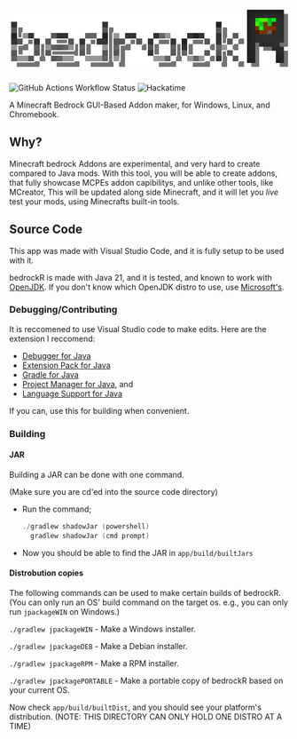 # ![bedrockR](https://raw.githubusercontent.com/xFN10x/bedrockR/refs/heads/master/app/src/main/resources/ui/BrandingFullWShadow.png)

![GitHub Actions Workflow Status](https://img.shields.io/github/actions/workflow/status/xFN10x/bedrockR/gradle.yml)
![Hackatime](https://hackatime-badge.hackclub.com/U0923KXMGUR/bedrockR)

A Minecraft Bedrock GUI-Based Addon maker, for Windows, Linux, and Chromebook.

## Why?

Minecraft bedrock Addons are experimental, and very hard to create compared to Java mods. With this tool, you will be able to create addons, that fully showcase MCPEs addon capibilitys, and unlike other tools, like MCreator, This will be updated along side Minecraft, and it will let you *live* test your mods, using Minecrafts built-in tools.

## Source Code

This app was made with Visual Studio Code, and it is fully setup to be used with it.

bedrockR is made with Java 21, and it is tested, and known to work with [OpenJDK](https://openjdk.org/). If you don't know which OpenJDK distro to use, use [Microsoft's](https://learn.microsoft.com/en-ca/java/openjdk/download#openjdk-21).

### Debugging/Contributing

It is reccomened to use Visual Studio code to make edits. Here are the extension I reccomend:

- [Debugger for Java](https://marketplace.visualstudio.com/items?itemName=vscjava.vscode-java-debug)
- [Extension Pack for Java](https://marketplace.visualstudio.com/items?itemName=vscjava.vscode-java-pack)
- [Gradle for Java](https://marketplace.visualstudio.com/items?itemName=vscjava.vscode-gradle)
- [Project Manager for Java](https://marketplace.visualstudio.com/items?itemName=vscjava.vscode-java-dependency), and
- [Language Support for Java](https://marketplace.visualstudio.com/items?itemName=redhat.java)

If you can, use this for building when convenient.

### Building

#### JAR

Building a JAR can be done with one command.

(Make sure you are cd'ed into the source code directory)

- Run the command;

  ```powershell
  ./gradlew shadowJar (powershell)
    gradlew shadowJar (cmd prompt)
  ```

- Now you should be able to find the JAR in `app/build/builtJars`

#### Distrobution copies

The following commands can be used to make certain builds of bedrockR. (You can only run an OS' build command on the target os. e.g., you can only run `jpackageWIN` on Windows.)

`./gradlew jpackageWIN` - Make a Windows installer.

`./gradlew jpackageDEB` - Make a Debian installer. 

`./gradlew jpackageRPM` - Make a RPM installer. 

`./gradlew jpackagePORTABLE` - Make a portable copy of bedrockR based on your current OS.

Now check `app/build/builtDist`, and you should see your platform's distribution. (NOTE: THIS DIRECTORY CAN ONLY HOLD ONE DISTRO AT A TIME)
